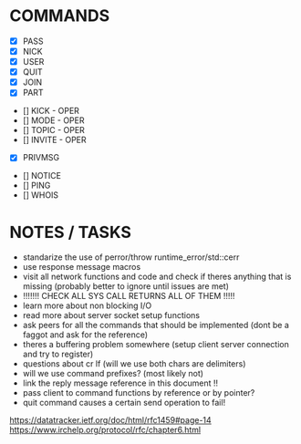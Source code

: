 # COMMANDS

- [x] PASS
- [x] NICK
- [x] USER
- [x] QUIT
- [x] JOIN
- [x] PART
- [] KICK - OPER
- [] MODE - OPER
- [] TOPIC - OPER
- [] INVITE - OPER
- [X] PRIVMSG
- [] NOTICE
- [] PING
- [] WHOIS

# NOTES / TASKS

- standarize the use of perror/throw runtime_error/std::cerr
- use response message macros
- visit all network functions and code and check if theres anything that is missing (probably better to ignore until issues are met)
- !!!!!!! CHECK ALL SYS CALL RETURNS ALL OF THEM !!!!!
- learn more about non blocking I/O
- read more about server socket setup functions
- ask peers for all the commands that should be implemented (dont be a faggot and ask for the reference)
- theres a buffering problem somewhere (setup client server connection and try to register)	
- questions about cr lf (will we use both chars are delimiters)
- will we use command prefixes? (most likely not)
- link the reply message reference in this document !!
- pass client to command functions by reference or by pointer?
- quit command causes a certain send operation to fail!

https://datatracker.ietf.org/doc/html/rfc1459#page-14
https://www.irchelp.org/protocol/rfc/chapter6.html


